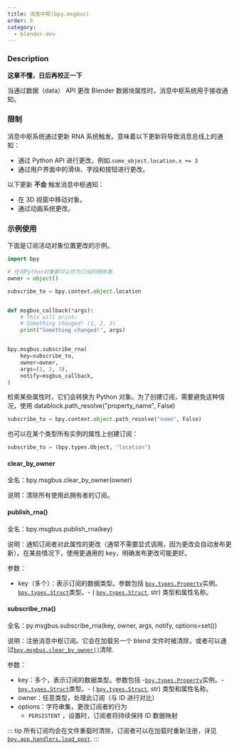 ```yaml
---
title: 消息中枢(bpy.msgbus)
order: 5
category:
  - blender-dev
---
```


### Description

**这章不懂，日后再校正一下**

当通过数据（data） API 更改 Blender 数据块属性时，消息中枢系统用于接收通知。

### 限制

消息中枢系统通过更新 RNA 系统触发。意味着以下更新将导致消息总线上的通知：

- 通过 Python API 进行更改，例如.`some_object.location.x += 3`
- 通过用户界面中的滑块、字段和按钮进行更改。

以下更新 **不会** 触发消息中枢通知：

- 在 3D 视窗中移动对象。
- 通过动画系统更改。

### 示例使用

下面是订阅活动对象位置更改的示例。

```python
import bpy

# 任何Python对象都可以作为订阅的拥有者.
owner = object()

subscribe_to = bpy.context.object.location


def msgbus_callback(*args):
    # This will print:
    # Something changed! (1, 2, 3)
    print("Something changed!", args)


bpy.msgbus.subscribe_rna(
    key=subscribe_to,
    owner=owner,
    args=(1, 2, 3),
    notify=msgbus_callback,
)

```

检索某些属性时，它们会转换为 Python 对象。为了创建订阅，需要避免这种情况，使用 datablock.path_resolve("property_name", False)

```python
subscribe_to = bpy.context.object.path_resolve("name", False)

```

也可以在某个类型所有实例的属性上创建订阅：

```python
subscribe_to = (bpy.types.Object, "location")
```

#### clear_by_owner

全名：bpy.msgbus.clear_by_owner(owner)

说明：清除所有使用此拥有者的订阅。

#### publish_rna()

全名：bpy.msgbus.publish_rna(key)

说明：通知订阅者对此属性的更改（通常不需要显式调用，因为更改会自动发布更新）。在某些情况下，使用更通用的 key，明确发布更改可能更好。

参数：

- key（多个）：表示订阅的数据类型。参数包括 [`bpy.types.Property`](https://docs.blender.org/api/current/bpy.types.Property.html#bpy.types.Property)实例。[`bpy.types.Struct`](https://docs.blender.org/api/current/bpy.types.Struct.html#bpy.types.Struct)类型。- ( [`bpy.types.Struct`](https://docs.blender.org/api/current/bpy.types.Struct.html#bpy.types.Struct), str) 类型和属性名称。

#### subscribe_rna()

全名：py.msgbus.subscribe_rna(key, owner, args, notify, options=set())

说明：注册消息中枢订阅。它会在加载另一个 blend 文件时被清除，或者可以通过[`bpy.msgbus.clear_by_owner()`](https://docs.blender.org/api/current/bpy.msgbus.html#bpy.msgbus.clear_by_owner"bpy.msgbus.clear_by_owner")清除.

参数：

- key：多个，表示订阅的数据类型。参数包括 -[`bpy.types.Property`](https://docs.blender.org/api/current/bpy.types.Property.html#bpy.types.Property)实例。-[`bpy.types.Struct`](https://docs.blender.org/api/current/bpy.types.Struct.html#bpy.types.Struct)类型。- ( [`bpy.types.Struct`](https://docs.blender.org/api/current/bpy.types.Struct.html#bpy.types.Struct), str) 类型和属性名称。
- owner：任意类型，处理此订阅（与 ID 进行对比）
- options：字符串集，更改订阅者的行为
  - `PERSISTENT` ，设置时，订阅者将持续保持 ID 数据映射

::: tip
所有订阅均会在文件重载时清除，订阅者可以在加载时重新注册，详见[`bpy.app.handlers.load_post`](https://docs.blender.org/api/current/bpy.app.handlers.html#bpy.app.handlers.load_post"bpy.app.handlers.load_post").
:::
